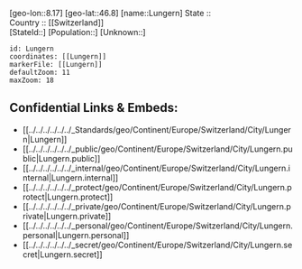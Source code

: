 ﻿---
location: [46.8,8.17] 
mapzoom: [7,12] 
mapmarker: city 
type: City
tags:
- geo/City


SpocWebEntityId: 32145
isDeleted: false
confidential: public

---
[geo-lon::8.17] 
[geo-lat::46.8] 
[name::Lungern] 
State ::  
Country :: [[Switzerland]]  
[StateId::] 
[Population::] 
[Unknown::] 


```leaflet
id: Lungern
coordinates: [[Lungern]] 
markerFile: [[Lungern]] 
defaultZoom: 11 
maxZoom: 18
```


## Confidential Links & Embeds: 
- [[../../../../../../_Standards/geo/Continent/Europe/Switzerland/City/Lungern|Lungern]] 
- [[../../../../../../_public/geo/Continent/Europe/Switzerland/City/Lungern.public|Lungern.public]] 
- [[../../../../../../_internal/geo/Continent/Europe/Switzerland/City/Lungern.internal|Lungern.internal]] 
- [[../../../../../../_protect/geo/Continent/Europe/Switzerland/City/Lungern.protect|Lungern.protect]] 
- [[../../../../../../_private/geo/Continent/Europe/Switzerland/City/Lungern.private|Lungern.private]] 
- [[../../../../../../_personal/geo/Continent/Europe/Switzerland/City/Lungern.personal|Lungern.personal]] 
- [[../../../../../../_secret/geo/Continent/Europe/Switzerland/City/Lungern.secret|Lungern.secret]] 
